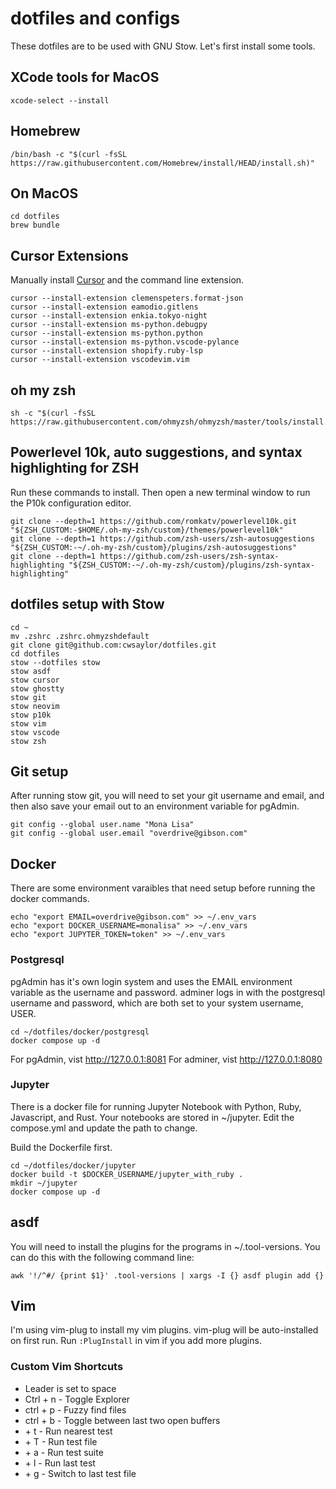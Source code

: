# dotfiles and configs

These dotfiles are to be used with GNU Stow. Let's first install some tools. 

## XCode tools for MacOS

```
xcode-select --install
```

## Homebrew

```
/bin/bash -c "$(curl -fsSL https://raw.githubusercontent.com/Homebrew/install/HEAD/install.sh)"
```

## On MacOS
```
cd dotfiles
brew bundle
```

## Cursor Extensions
Manually install [Cursor](https://www.cursor.com/) and the command line extension.
```
cursor --install-extension clemenspeters.format-json
cursor --install-extension eamodio.gitlens
cursor --install-extension enkia.tokyo-night
cursor --install-extension ms-python.debugpy
cursor --install-extension ms-python.python
cursor --install-extension ms-python.vscode-pylance
cursor --install-extension shopify.ruby-lsp
cursor --install-extension vscodevim.vim
```

## oh my zsh

```
sh -c "$(curl -fsSL https://raw.githubusercontent.com/ohmyzsh/ohmyzsh/master/tools/install.sh)"
```

## Powerlevel 10k, auto suggestions, and syntax highlighting for ZSH

Run these commands to install. Then open a new terminal window to run the P10k configuration editor.
```
git clone --depth=1 https://github.com/romkatv/powerlevel10k.git "${ZSH_CUSTOM:-$HOME/.oh-my-zsh/custom}/themes/powerlevel10k"
git clone --depth=1 https://github.com/zsh-users/zsh-autosuggestions "${ZSH_CUSTOM:-~/.oh-my-zsh/custom}/plugins/zsh-autosuggestions"
git clone --depth=1 https://github.com/zsh-users/zsh-syntax-highlighting "${ZSH_CUSTOM:-~/.oh-my-zsh/custom}/plugins/zsh-syntax-highlighting"
```

## dotfiles setup with Stow

```
cd ~
mv .zshrc .zshrc.ohmyzshdefault
git clone git@github.com:cwsaylor/dotfiles.git
cd dotfiles
stow --dotfiles stow
stow asdf
stow cursor
stow ghostty
stow git
stow neovim
stow p10k
stow vim
stow vscode
stow zsh
```

## Git setup

After running stow git, you will need to set your git username and email,
and then also save your email out to an environment variable for pgAdmin.

```
git config --global user.name "Mona Lisa"
git config --global user.email "overdrive@gibson.com"
```

## Docker

There are some environment varaibles that need setup before running the docker commands.

```
echo "export EMAIL=overdrive@gibson.com" >> ~/.env_vars
echo "export DOCKER_USERNAME=monalisa" >> ~/.env_vars
echo "export JUPYTER_TOKEN=token" >> ~/.env_vars
```

### Postgresql

pgAdmin has it's own login system and uses the EMAIL environment variable as the username and password.
adminer logs in with the postgresql username and password, which are both set to your system username, USER.

```
cd ~/dotfiles/docker/postgresql
docker compose up -d
```

For pgAdmin, vist http://127.0.0.1:8081
For adminer, vist http://127.0.0.1:8080

### Jupyter

There is a docker file for running Jupyter Notebook with Python, Ruby, Javascript, and Rust.
Your notebooks are stored in ~/jupyter. Edit the compose.yml and update the path to change.

Build the Dockerfile first.

```
cd ~/dotfiles/docker/jupyter
docker build -t $DOCKER_USERNAME/jupyter_with_ruby .
mkdir ~/jupyter
docker compose up -d
```

## asdf

You will need to install the plugins for the programs in ~/.tool-versions.
You can do this with the following command line:
```
awk '!/^#/ {print $1}' .tool-versions | xargs -I {} asdf plugin add {}
```

## Vim

I'm using vim-plug to install my vim plugins. vim-plug will be auto-installed on first run.
Run `:PlugInstall` in vim if you add more plugins.

### Custom Vim Shortcuts

* Leader is set to space
* Ctrl + n - Toggle Explorer
* ctrl + p - Fuzzy find files
* ctrl + b - Toggle between last two open buffers
* <leader> + t - Run nearest test
* <leader> + T - Run test file
* <leader> + a - Run test suite
* <leader> + l - Run last test 
* <leader> + g - Switch to last test file

